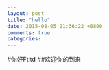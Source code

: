 ```yaml
---
layout: post
title: "hello"
date: 2015-08-05 21:36:22 +0800
comments: true
categories: 
---
```

#你好Ftitd
##欢迎你的到来
 

